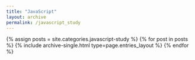 ```yaml
---
title: "JavaScript"
layout: archive
permalink: /javascript_study
---
```



{% assign posts = site.categories.javascript-study %}
{% for post in posts %} {% include archive-single.html type=page.entries_layout %} {% endfor %}